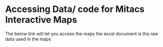 # Accessing Data/ code for Mitacs Interactive Maps

The below link will let you access the maps
the excel document is the raw data used in the maps
